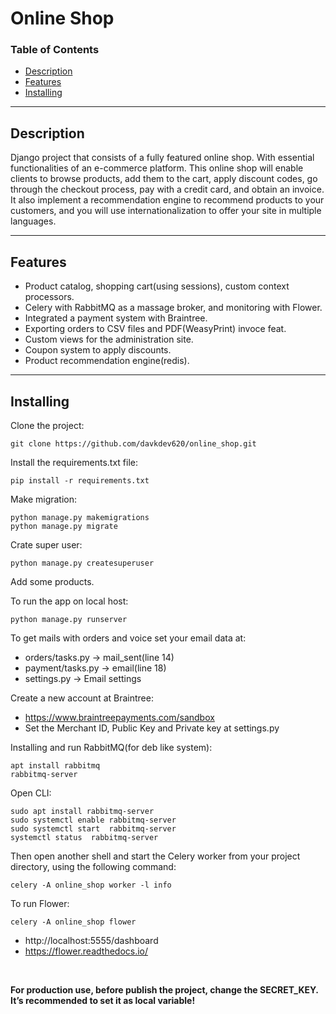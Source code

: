 # Online Shop

### Table of Contents
- [Description](#description)
- [Features](#features)
- [Installing](#installing)
***
## Description
Django project that consists of a fully featured online shop. With essential functionalities of an e-commerce platform.
This online shop will enable clients to browse products, add them to the cart, 
apply discount codes, go through the checkout process, pay with a credit card, and obtain an invoice.
It also implement a recommendation engine to recommend products to your customers,
and you will use internationalization to offer your site in multiple languages.
***
## Features
* Product catalog, shopping cart(using sessions), custom context processors.
* Celery with RabbitMQ as a massage broker, and monitoring with Flower.
* Integrated a payment system with Braintree.
* Exporting orders to CSV files and PDF(WeasyPrint) invoce feat.
* Custom views for the administration site.
* Coupon system to apply discounts.
* Product recommendation engine(redis).
***
## Installing

Clone the project:
```
git clone https://github.com/davkdev620/online_shop.git
```

Install the requirements.txt file:
```
pip install -r requirements.txt
```

Make migration:
```
python manage.py makemigrations
python manage.py migrate
```

Crate super user:
```
python manage.py createsuperuser
```

Add some products.


To run the app on local host: 
```
python manage.py runserver
```

To get mails with orders and voice set your email data at:
- orders/tasks.py -> mail_sent(line 14)
- payment/tasks.py -> email(line 18)
- settings.py -> Email settings

Create a new account at Braintree:
- https://www.braintreepayments.com/sandbox 
- Set the Merchant ID, Public Key and Private key at settings.py

Installing and run RabbitMQ(for deb like system):
```
apt install rabbitmq
rabbitmq-server
```
Open CLI:
```
sudo apt install rabbitmq-server
sudo systemctl enable rabbitmq-server 
sudo systemctl start  rabbitmq-server
systemctl status  rabbitmq-server
```
Then open another shell and start the Celery worker from your project directory, using
the following command:
```
celery -A online_shop worker -l info
```

To run Flower:
```
celery -A online_shop flower
```
- http://localhost:5555/dashboard
- https://flower.readthedocs.io/

<br>

__For production use, before publish the project, change the SECRET_KEY. It’s recommended to set it as local variable!__ 
